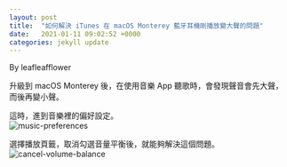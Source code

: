 ```yaml
---
layout: post
title:  "如何解決 iTunes 在 macOS Monterey 藍牙耳機剛播放變大聲的問題"
date:   2021-01-11 09:02:52 +0000
categories: jekyll update
---
```

By leafleafflower  


升級到 macOS Monterey 後，在使用音樂 App 聽歌時，會發現聲音會先大聲，而後再變小聲。

這時，進到音樂裡的偏好設定。  
![music-preferences](https://miro.medium.com/max/620/1*OHEaiazURWWs7-vKvvfSPw.png)

選擇播放頁籤，取消勾選音量平衡後，就能夠解決這個問題。  
![cancel-volume-balance](https://miro.medium.com/max/1400/1*MAHQnhCToWQ3ggUp0-0PvQ.png)


